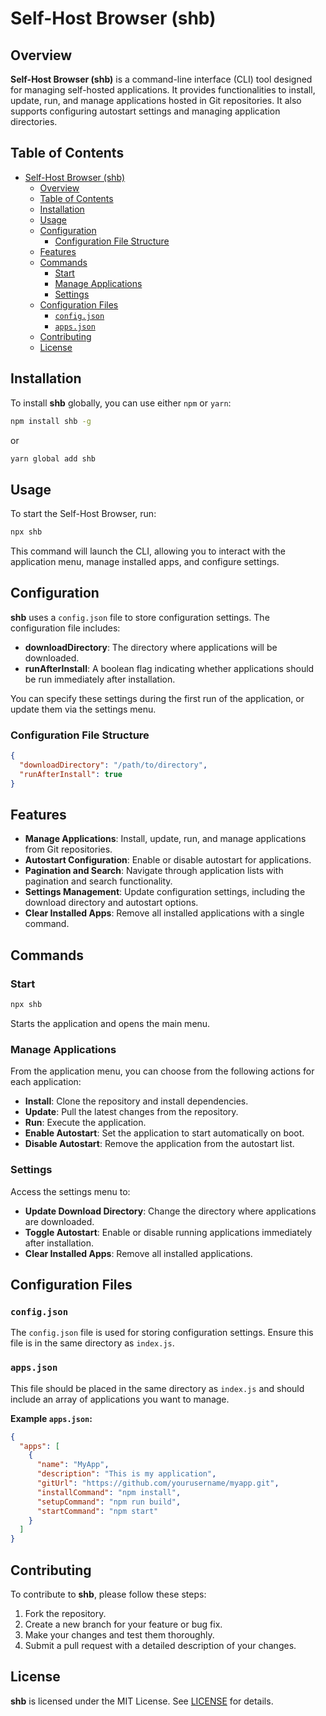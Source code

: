 # Self-Host Browser (shb)

## Overview

**Self-Host Browser (shb)** is a command-line interface (CLI) tool designed for managing self-hosted applications. It provides functionalities to install, update, run, and manage applications hosted in Git repositories. It also supports configuring autostart settings and managing application directories.

## Table of Contents

- [Self-Host Browser (shb)](#self-host-browser-shb)
  - [Overview](#overview)
  - [Table of Contents](#table-of-contents)
  - [Installation](#installation)
  - [Usage](#usage)
  - [Configuration](#configuration)
    - [Configuration File Structure](#configuration-file-structure)
  - [Features](#features)
  - [Commands](#commands)
    - [Start](#start)
    - [Manage Applications](#manage-applications)
    - [Settings](#settings)
  - [Configuration Files](#configuration-files)
    - [`config.json`](#configjson)
    - [`apps.json`](#appsjson)
  - [Contributing](#contributing)
  - [License](#license)

## Installation

To install **shb** globally, you can use either `npm` or `yarn`:

```bash
npm install shb -g
```

or

```bash
yarn global add shb
```

## Usage

To start the Self-Host Browser, run:

```bash
npx shb
```

This command will launch the CLI, allowing you to interact with the application menu, manage installed apps, and configure settings.

## Configuration

**shb** uses a `config.json` file to store configuration settings. The configuration file includes:

- **downloadDirectory**: The directory where applications will be downloaded.
- **runAfterInstall**: A boolean flag indicating whether applications should be run immediately after installation.

You can specify these settings during the first run of the application, or update them via the settings menu.

### Configuration File Structure

```json
{
  "downloadDirectory": "/path/to/directory",
  "runAfterInstall": true
}
```

## Features

- **Manage Applications**: Install, update, run, and manage applications from Git repositories.
- **Autostart Configuration**: Enable or disable autostart for applications.
- **Pagination and Search**: Navigate through application lists with pagination and search functionality.
- **Settings Management**: Update configuration settings, including the download directory and autostart options.
- **Clear Installed Apps**: Remove all installed applications with a single command.

## Commands

### Start

```bash
npx shb
```

Starts the application and opens the main menu.

### Manage Applications

From the application menu, you can choose from the following actions for each application:

- **Install**: Clone the repository and install dependencies.
- **Update**: Pull the latest changes from the repository.
- **Run**: Execute the application.
- **Enable Autostart**: Set the application to start automatically on boot.
- **Disable Autostart**: Remove the application from the autostart list.

### Settings

Access the settings menu to:

- **Update Download Directory**: Change the directory where applications are downloaded.
- **Toggle Autostart**: Enable or disable running applications immediately after installation.
- **Clear Installed Apps**: Remove all installed applications.

## Configuration Files

### `config.json`

The `config.json` file is used for storing configuration settings. Ensure this file is in the same directory as `index.js`.

### `apps.json`

This file should be placed in the same directory as `index.js` and should include an array of applications you want to manage.

**Example `apps.json`:**

```json
{
  "apps": [
    {
      "name": "MyApp",
      "description": "This is my application",
      "gitUrl": "https://github.com/yourusername/myapp.git",
      "installCommand": "npm install",
      "setupCommand": "npm run build",
      "startCommand": "npm start"
    }
  ]
}
```

## Contributing

To contribute to **shb**, please follow these steps:

1. Fork the repository.
2. Create a new branch for your feature or bug fix.
3. Make your changes and test them thoroughly.
4. Submit a pull request with a detailed description of your changes.

## License

**shb** is licensed under the MIT License. See [LICENSE](LICENSE) for details.
